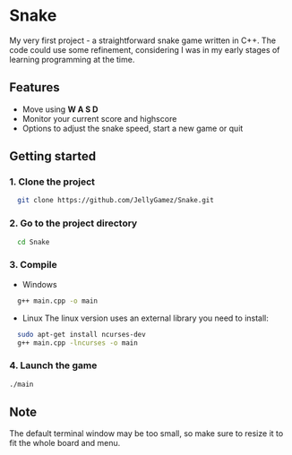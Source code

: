 # Snake
My very first project - a straightforward snake game written in C++. 
The code could use some refinement, considering I was in my early stages of learning programming at the time.
 
## Features
- Move using **W A S D**
- Monitor your current score and highscore
- Options to adjust the snake speed, start a new game or quit


## Getting started

### 1. Clone the project

```sh
  git clone https://github.com/JellyGamez/Snake.git
```

### 2. Go to the project directory

```sh
  cd Snake
```

### 3. Compile

- Windows
```sh
  g++ main.cpp -o main
```

- Linux
The linux version uses an external library you need to install:
```sh
  sudo apt-get install ncurses-dev
  g++ main.cpp -lncurses -o main
```

### 4. Launch the game

```sh
./main
```

## Note
 The default terminal window may be too small, so make sure to resize it to fit the whole board and menu.
